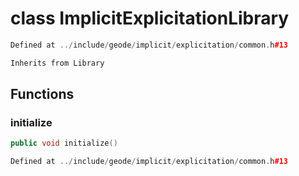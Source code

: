 # class ImplicitExplicitationLibrary

```cpp
Defined at ../include/geode/implicit/explicitation/common.h#13
```

```cpp
Inherits from Library
```



## Functions

### initialize

```cpp
public void initialize()
```

```cpp
Defined at ../include/geode/implicit/explicitation/common.h#13
```




